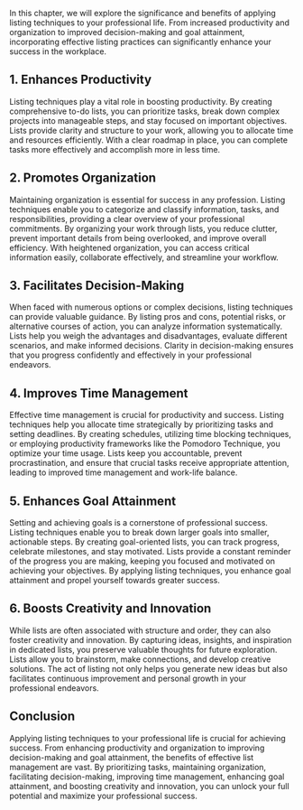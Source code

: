 
In this chapter, we will explore the significance and benefits of applying listing techniques to your professional life. From increased productivity and organization to improved decision-making and goal attainment, incorporating effective listing practices can significantly enhance your success in the workplace.

**1. Enhances Productivity**
----------------------------

Listing techniques play a vital role in boosting productivity. By creating comprehensive to-do lists, you can prioritize tasks, break down complex projects into manageable steps, and stay focused on important objectives. Lists provide clarity and structure to your work, allowing you to allocate time and resources efficiently. With a clear roadmap in place, you can complete tasks more effectively and accomplish more in less time.

**2. Promotes Organization**
----------------------------

Maintaining organization is essential for success in any profession. Listing techniques enable you to categorize and classify information, tasks, and responsibilities, providing a clear overview of your professional commitments. By organizing your work through lists, you reduce clutter, prevent important details from being overlooked, and improve overall efficiency. With heightened organization, you can access critical information easily, collaborate effectively, and streamline your workflow.

**3. Facilitates Decision-Making**
----------------------------------

When faced with numerous options or complex decisions, listing techniques can provide valuable guidance. By listing pros and cons, potential risks, or alternative courses of action, you can analyze information systematically. Lists help you weigh the advantages and disadvantages, evaluate different scenarios, and make informed decisions. Clarity in decision-making ensures that you progress confidently and effectively in your professional endeavors.

**4. Improves Time Management**
-------------------------------

Effective time management is crucial for productivity and success. Listing techniques help you allocate time strategically by prioritizing tasks and setting deadlines. By creating schedules, utilizing time blocking techniques, or employing productivity frameworks like the Pomodoro Technique, you optimize your time usage. Lists keep you accountable, prevent procrastination, and ensure that crucial tasks receive appropriate attention, leading to improved time management and work-life balance.

**5. Enhances Goal Attainment**
-------------------------------

Setting and achieving goals is a cornerstone of professional success. Listing techniques enable you to break down larger goals into smaller, actionable steps. By creating goal-oriented lists, you can track progress, celebrate milestones, and stay motivated. Lists provide a constant reminder of the progress you are making, keeping you focused and motivated on achieving your objectives. By applying listing techniques, you enhance goal attainment and propel yourself towards greater success.

**6. Boosts Creativity and Innovation**
---------------------------------------

While lists are often associated with structure and order, they can also foster creativity and innovation. By capturing ideas, insights, and inspiration in dedicated lists, you preserve valuable thoughts for future exploration. Lists allow you to brainstorm, make connections, and develop creative solutions. The act of listing not only helps you generate new ideas but also facilitates continuous improvement and personal growth in your professional endeavors.

Conclusion
----------

Applying listing techniques to your professional life is crucial for achieving success. From enhancing productivity and organization to improving decision-making and goal attainment, the benefits of effective list management are vast. By prioritizing tasks, maintaining organization, facilitating decision-making, improving time management, enhancing goal attainment, and boosting creativity and innovation, you can unlock your full potential and maximize your professional success.
